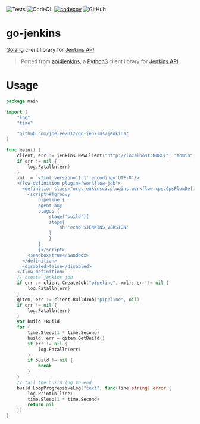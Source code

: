 ![Tests](https://github.com/joelee2012/go-jenkins/workflows/Tests/badge.svg?branch=main)
![CodeQL](https://github.com/joelee2012/go-jenkins/workflows/CodeQL/badge.svg?branch=main)
[![codecov](https://codecov.io/gh/joelee2012/go-jenkins/branch/main/graph/badge.svg?token=SEWFVZ7UT3)](https://codecov.io/gh/joelee2012/go-jenkins)
![GitHub](https://img.shields.io/github/license/joelee2012/go-jenkins)

# go-jenkins
[Golang](https://golang.org/) client library for [Jenkins API](https://wiki.jenkins.io/display/JENKINS/Remote+access+API).
> Ported from [api4jenkins](https://github.com/joelee2012/api4jenkins>), a [Python3](https://www.python.org/) client library for [Jenkins API](https://wiki.jenkins.io/display/JENKINS/Remote+access+API).

# Usage

```go
package main

import (
	"log"
	"time"

	"github.com/joelee2012/go-jenkins/jenkins"
)

func main() {
	client, err := jenkins.NewClient("http://localhost:8080/", "admin", "1234")
	if err != nil {
		log.Fatalln(err)
	}
	xml := `<?xml version='1.1' encoding='UTF-8'?>
	<flow-definition plugin="workflow-job">
	  <definition class="org.jenkinsci.plugins.workflow.cps.CpsFlowDefinition" plugin="workflow-cps">
		<script>#!groovy
			pipeline {
			agent any
			stages {
				stage('build'){
				steps{
					sh 'echo $JENKINS_VERSION'
				}
				}
			}
			}</script>
		<sandbox>true</sandbox>
	  </definition>
	  <disabled>false</disabled>
	</flow-definition>`
  	// create jenkins job
	if err := client.CreateJob("pipeline", xml); err != nil {
		log.Fatalln(err)
	}
	qitem, err := client.BuildJob("pipeline", nil)
	if err != nil {
		log.Fatalln(err)
	}
	var build *Build
	for {
		time.Sleep(1 * time.Second)
		build, err = qitem.GetBuild()
		if err != nil {
			log.Fatalln(err)
		}
		if build != nil {
			break
		}
	}
	// tail the build log to end
	build.LoopProgressiveLog("text", func(line string) error {
		log.Println(line)
		time.Sleep(1 * time.Second)
		return nil
	})
}
```